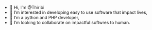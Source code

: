 - 👋 Hi, I’m @Thiribi
- 👀 I’m interested in developing easy to use software that impact lives,
- 🌱 I’m a python and PHP developer,
- 💞️ I’m looking to collaborate on impactful softwres to human.


<!---
Thiribi/Thiribi is a ✨ special ✨ repository because its `README.md` (this file) appears on your GitHub profile.
You can click the Preview link to take a look at your changes.
--->
